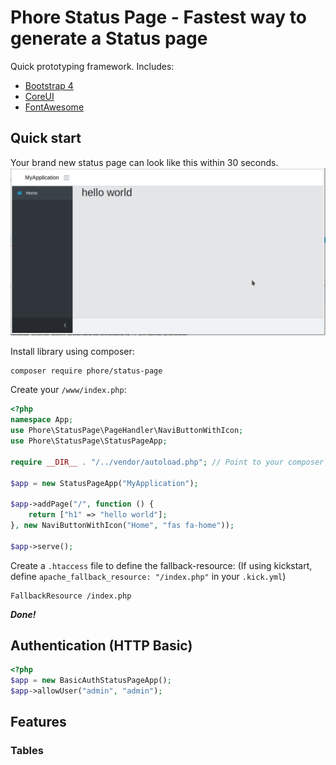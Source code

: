 # Phore Status Page - Fastest way to generate a Status page

Quick prototyping framework. Includes:

- [Bootstrap 4](https://getbootstrap.com)
- [CoreUI](https://coreui.io/)
- [FontAwesome](https://fontawesome.com)

## Quick start

Your brand new status page can look like this within 30 seconds.
![StatusPage](doc/coreui-screenshot.png)

Install library using composer:
```bash
composer require phore/status-page
```

Create your `/www/index.php`:
```php
<?php
namespace App;
use Phore\StatusPage\PageHandler\NaviButtonWithIcon;
use Phore\StatusPage\StatusPageApp;

require __DIR__ . "/../vendor/autoload.php"; // Point to your composer vendor directory here!

$app = new StatusPageApp("MyApplication");

$app->addPage("/", function () {
    return ["h1" => "hello world"];
}, new NaviButtonWithIcon("Home", "fas fa-home"));

$app->serve();
```

Create a `.htaccess` file to define the fallback-resource:
(If using kickstart, define `apache_fallback_resource: "/index.php"` in your `.kick.yml`)
```
FallbackResource /index.php
```

***Done!***


## Authentication (HTTP Basic)

```php
<?php 
$app = new BasicAuthStatusPageApp();
$app->allowUser("admin", "admin");

```


## Features

### Tables


